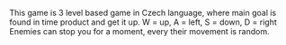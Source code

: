 This game is 3 level based game in Czech language, where main goal is found in time product and get it up. 
W = up, A = left, S = down, D = right
Enemies can stop you for a moment, every their movement is random.
